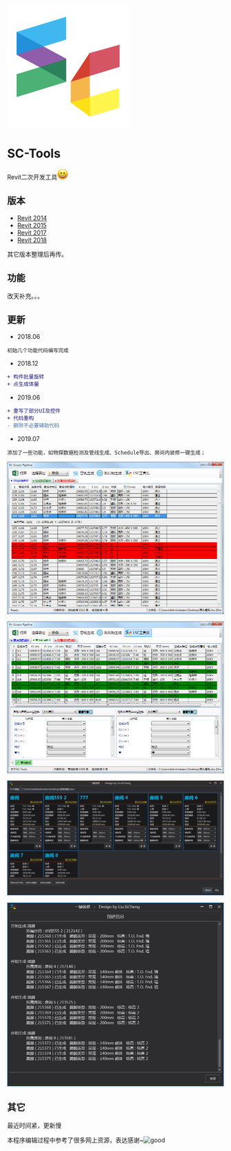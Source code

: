 [![logo](https://github.com/YouRockMyWorld/SC-Tools/blob/master/doc/images/sc.svg)](https://github.com/YouRockMyWorld)

# SC-Tools

Revit二次开发工具![Smile](https://github.com/YouRockMyWorld/SC-Tools/blob/master/doc/images/%E5%BE%AE%E7%AC%911.png)



## 版本

* [Revit 2014](https://github.com/YouRockMyWorld/SC-Tools/tree/master/SCTools2014)
* [Revit 2015](https://github.com/YouRockMyWorld/SC-Tools/tree/master/SCTools2015)
* [Revit 2017](https://github.com/YouRockMyWorld/SC-Tools/tree/master/SCTools2017)
* [Revit 2018](https://github.com/YouRockMyWorld/SC-Tools/tree/master/SCTools2018)

其它版本整理后再传。



## 功能

改天补充。。。


## 更新

* 2018.06

```
初始几个功能代码编写完成
```

* 2018.12

```diff
+ 构件批量旋转
+ 点生成体量
```

* 2019.06

```diff 
+ 重写了部分UI及控件
+ 代码重构
- 删除不必要辅助代码
```

* 2019.07
```
添加了一些功能，如物探数据检测及管线生成、Schedule导出、房间内装修一键生成；
```

![管线0](https://github.com/YouRockMyWorld/SC-Tools/blob/master/doc/images/%E7%AE%A1%E7%BA%BF0.png)

![管线1](https://github.com/YouRockMyWorld/SC-Tools/blob/master/doc/images/%E7%AE%A1%E7%BA%BF1.png)

![装修0](https://github.com/YouRockMyWorld/SC-Tools/blob/master/doc/images/%E8%A3%85%E4%BF%AE0.png)

![装修1](https://github.com/YouRockMyWorld/SC-Tools/blob/master/doc/images/%E8%A3%85%E4%BF%AE1.png)



## 其它

最近时间紧，更新慢

本程序编辑过程中参考了很多网上资源，表达感谢~![good](https://github.com/YouRockMyWorld/SC-Tools/blob/master/doc/images/%E6%A3%92.png)
